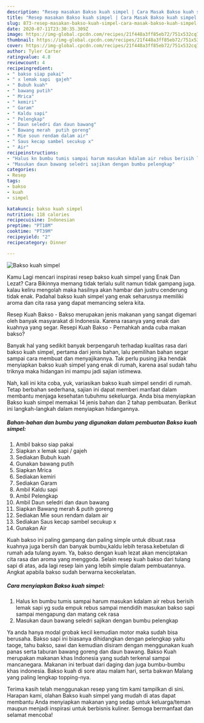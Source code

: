 ```yaml
---
description: "Resep masakan Bakso kuah simpel | Cara Masak Bakso kuah simpel Yang Enak Dan Lezat"
title: "Resep masakan Bakso kuah simpel | Cara Masak Bakso kuah simpel Yang Enak Dan Lezat"
slug: 873-resep-masakan-bakso-kuah-simpel-cara-masak-bakso-kuah-simpel-yang-enak-dan-lezat
date: 2020-07-11T23:30:35.309Z
image: https://img-global.cpcdn.com/recipes/21f448a3ff85eb72/751x532cq70/bakso-kuah-simpel-foto-resep-utama.jpg
thumbnail: https://img-global.cpcdn.com/recipes/21f448a3ff85eb72/751x532cq70/bakso-kuah-simpel-foto-resep-utama.jpg
cover: https://img-global.cpcdn.com/recipes/21f448a3ff85eb72/751x532cq70/bakso-kuah-simpel-foto-resep-utama.jpg
author: Tyler Carter
ratingvalue: 4.8
reviewcount: 4
recipeingredient:
- " bakso siap pakai"
- " x lemak sapi  gajeh"
- " Bubuh kuah"
- " bawang putih"
- " Mrica"
- " kemiri"
- " Garam"
- " Kaldu sapi"
- " Pelengkap"
- " Daun seledri dan daun bawang"
- " Bawang merah  putih goreng"
- " Mie soun rendam dalam air"
- " Saus kecap sambel secukup x"
- " Air"
recipeinstructions:
- "Halus kn bumbu tumis sampai harum masukan kdalam air rebus berisih lemak sapi yg suda empuk rebus sampai mendidih masukan bakso sapi sampai mengapung dan matang cek rasa"
- "Masukan daun bawang seledri sajikan dengan bumbu pelengkap"
categories:
- Resep
tags:
- bakso
- kuah
- simpel

katakunci: bakso kuah simpel 
nutrition: 118 calories
recipecuisine: Indonesian
preptime: "PT18M"
cooktime: "PT39M"
recipeyield: "2"
recipecategory: Dinner

---
```



![Bakso kuah simpel](https://img-global.cpcdn.com/recipes/21f448a3ff85eb72/751x532cq70/bakso-kuah-simpel-foto-resep-utama.jpg)

Kamu Lagi mencari inspirasi resep bakso kuah simpel yang Enak Dan Lezat? Cara Bikinnya memang tidak terlalu sulit namun tidak gampang juga. kalau keliru mengolah maka hasilnya akan hambar dan justru cenderung tidak enak. Padahal bakso kuah simpel yang enak seharusnya memiliki aroma dan cita rasa yang dapat memancing selera kita.

Resep Kuah Bakso - Bakso merupakan jenis makanan yang sangat digemari oleh banyak masyarakat di Indonesia. Karena rasanya yang enak dan kuahnya yang segar. Resepi Kuah Bakso - Pernahkah anda cuba makan bakso?

Banyak hal yang sedikit banyak berpengaruh terhadap kualitas rasa dari bakso kuah simpel, pertama dari jenis bahan, lalu pemilihan bahan segar sampai cara membuat dan menyajikannya. Tak perlu pusing jika hendak menyiapkan bakso kuah simpel yang enak di rumah, karena asal sudah tahu triknya maka hidangan ini mampu jadi sajian istimewa.


Nah, kali ini kita coba, yuk, variasikan bakso kuah simpel sendiri di rumah. Tetap berbahan sederhana, sajian ini dapat memberi manfaat dalam membantu menjaga kesehatan tubuhmu sekeluarga. Anda bisa menyiapkan Bakso kuah simpel memakai 14 jenis bahan dan 2 tahap pembuatan. Berikut ini langkah-langkah dalam menyiapkan hidangannya.

<!--inarticleads1-->

##### Bahan-bahan dan bumbu yang digunakan dalam pembuatan Bakso kuah simpel:

1. Ambil  bakso siap pakai
1. Siapkan  x lemak sapi / gajeh
1. Sediakan  Bubuh kuah
1. Gunakan  bawang putih
1. Siapkan  Mrica
1. Sediakan  kemiri
1. Sediakan  Garam
1. Ambil  Kaldu sapi
1. Ambil  Pelengkap
1. Ambil  Daun seledri dan daun bawang
1. Siapkan  Bawang merah &amp; putih goreng
1. Sediakan  Mie soun rendam dalam air
1. Sediakan  Saus kecap sambel secukup x
1. Gunakan  Air


Kuah bakso ini paling gampang dan paling simple untuk dibuat.rasa kuahnya juga bersih dan banyak bumbu,kaldu lebih terasa.kebetulan di rumah ada tulang ayam. Ya, bakso dengan kuah lezat akan menciptakan cita rasa dan aroma yang menggoda. Selain resep kuah bakso dari tulang sapi di atas, ada lagi resep lain yang lebih simple dalam pembuatannya. Angkat apabila bakso sudah berwarna kecokelatan. 

<!--inarticleads2-->

##### Cara menyiapkan Bakso kuah simpel:

1. Halus kn bumbu tumis sampai harum masukan kdalam air rebus berisih lemak sapi yg suda empuk rebus sampai mendidih masukan bakso sapi sampai mengapung dan matang cek rasa
1. Masukan daun bawang seledri sajikan dengan bumbu pelengkap


Ya anda hanya modal grobak kecil kemudian motor maka sudah bisa berusaha. Bakso sapi ini biasanya dihidangkan dengan pelengkap yaitu taoge, tahu bakso, sawi dan kemudian disiram dengan menggunakan kuah panas serta taburan bawang goreng dan daun bawang. Bakso Kuah merupakan makanan khas Indonesia yang sudah terkenal sampai mancanegara. Makanan ini terbuat dari daging dan juga bumbu-bumbu khas indonesia. Bakso kuah di sore atau malam hari, serta bakwan Malang yang paling lengkap topping-nya. 

Terima kasih telah menggunakan resep yang tim kami tampilkan di sini. Harapan kami, olahan Bakso kuah simpel yang mudah di atas dapat membantu Anda menyiapkan makanan yang sedap untuk keluarga/teman maupun menjadi inspirasi untuk berbisnis kuliner. Semoga bermanfaat dan selamat mencoba!
